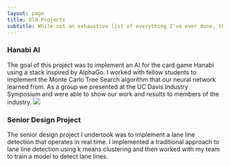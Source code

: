 ```yaml
---
layout: page
title: Old Projects
subtitle: While not an exhaustive list of everything I've ever done, this is a place for me to highlight projects that I am particularly proud of.
---
```


### Hanabi AI
The goal of this project was to implement an AI for the card game Hanabi using a stack inspired by AlphaGo. I worked with fellow students to implement the Monte Carlo Tree Search algorithm that our neural network learned from. As a group we presented at the UC Davis Industry Symposium and were able to show our work and results to members of the industry.
![](hanabi_poster.png)

### Senior Design Project
The senior design project I undertook was to implement a lane line detection that operates in real time. I implemented a traditional approach to lane line detection using k means clustering and then worked with my team to train a model to detect lane lines.